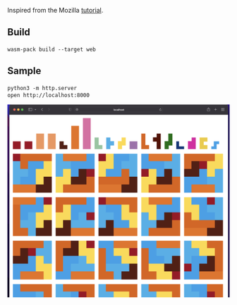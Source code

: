 Inspired from the Mozilla [tutorial](https://developer.mozilla.org/en-US/docs/WebAssembly/Rust_to_wasm).

## Build

```shell
wasm-pack build --target web
```

## Sample

```shell
python3 -m http.server
open http://localhost:8000
```

![scrennshot](screenshot.png)
